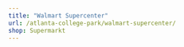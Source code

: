 ```yaml
---
title: "Walmart Supercenter"
url: /atlanta-college-park/walmart-supercenter/
shop: Supermarkt
---
```

